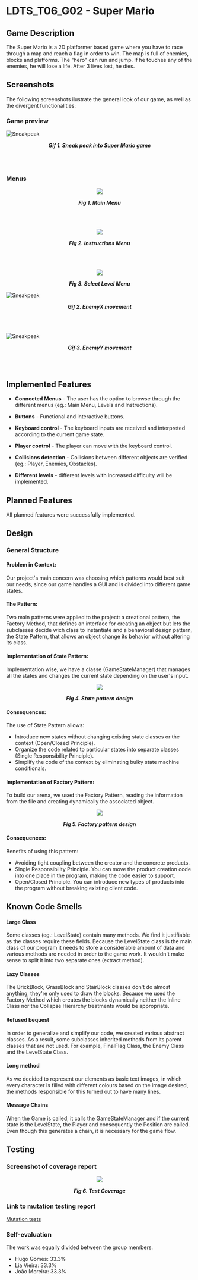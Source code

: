 # LDTS_T06_G02 - Super Mario

## Game Description

The Super Mario is a 2D platformer based game where you have to race through a map and reach a flag in order to win. The map is full of enemies, blocks and platforms. The "hero" can run and jump. If he touches any of the enemies, he will lose a life. After 3 lives lost, he dies.

## Screenshots

The following screenshots ilustrate the general look of our game, as well as the divergent functionalities:
### Game preview

![Sneakpeak](docs/images/gif.gif)
<p align="center" justify="center">
  <b><i>Gif 1. Sneak peak into Super Mario game</i></b>
</p>
<br>
<br />

### Menus
<p align="center" justify="center">
  <img src="docs/images/mainMenu.png" width="" height=""/>
</p>
<p align="center">
  <b><i>Fig 1. Main Menu </i></b>
</p>  

<br>
<br />

<p align="center" justify="center">
  <img src="docs/images/InstructionsState.png" width="" height=""/>
</p>
<p align="center">
  <b><i>Fig 2. Instructions Menu </i></b>  
</p>  

<br>
<br />

<p align="center" justify="center">
  <img src="docs/images/LevelSelect.png"/>
</p>
<p align="center">
  <b><i>Fig 3. Select Level Menu </i></b>  
</p>  

![Sneakpeak](docs/images/enemyX.gif)
<p align="center">
  <b><i>Gif 2. EnemyX movement</i></b>
</p>
<br>
<br />

![Sneakpeak](docs/images/enemyY.gif)
<p align="center">
  <b><i>Gif 3. EnemyY movement</i></b>
</p>
<br>
<br />

## Implemented Features

- **Connected Menus** - The user has the option to browse through the different menus (eg.: Main Menu, Levels and Instructions). 

- **Buttons** - Functional and interactive buttons.

- **Keyboard control** - The keyboard inputs are received and interpreted according to the current game state.

- **Player control** - The player can move with the keyboard control.

- **Collisions detection** - Collisions between different objects are verified (eg.: Player, Enemies, Obstacles).

- **Different levels** - different levels with increased difficulty will be implemented.


## Planned Features
All planned features were successfully implemented.



## Design

### General Structure
#### Problem in Context:
Our project's main concern was choosing which patterns would best suit our needs, since our game handles a GUI and is divided into different game states.

#### The Pattern:
Two main patterns were applied to the project: a creational pattern, the Factory Method, that defines an interface for creating an object but lets the subclasses decide wich class to instantiate and a behavioral design pattern, the State Pattern, that allows an object change its behavior without altering its class. 


#### Implementation of State Pattern:
Implementation wise, we have a classe (GameStateManager) that manages all the states and changes the current state depending on the user's input.

<p align="center" justify="center">
  <img src="docs/images/UML/StatePattern.png"/>
</p>
<p align="center">
  <b><i>Fig 4. State pattern design</i></b>
</p>

#### Consequences:
The use of State Pattern allows:

- Introduce new states without changing existing state classes or the context (Open/Closed Principle).
- Organize the code related to particular states into separate classes (Single Responsibility Principle).
- Simplify the code of the context by eliminating bulky state machine conditionals.

#### Implementation of Factory Pattern:
To build our arena, we used the Factory Pattern, reading the information from the file and creating dynamically the associated object.

<p align="center" justify="center">
  <img src="docs/images/UML/FactoryPattern.png"/>
</p>
<p align="center">
  <b><i>Fig 5. Factory pattern design</i></b>
</p>

#### Consequences:
Benefits of using this pattern:

- Avoiding tight coupling between the creator and the concrete products.
- Single Responsibility Principle. You can move the product creation code into one place in the program, making the code easier to support.
- Open/Closed Principle. You can introduce new types of products into the program without breaking existing client code.



## Known Code Smells

#### Large Class
Some classes (eg.: LevelState) contain many methods. We find it justifiable as the classes require these fields. 
Because the LevelState class is the main class of our program it needs to store a considerable amount of data and various 
methods are needed in order to the game work. It wouldn't make sense to split it into two separate ones (extract method).

#### Lazy Classes
The BrickBlock, GrassBlock and StairBlock classes don't do almost anything, they're only used to draw the blocks.
Because we used the Factory Method which creates the blocks dynamically neither the Inline Class nor the Collapse Hierarchy treatments would be appropriate.

#### Refused bequest
In order to generalize and simplify our code, we created various abstract classes. As a result, some subclasses inherited methods 
from its parent classes that are not used. For example, FinalFlag Class, the Enemy Class and the LevelState Class.

#### Long method
As we decided to represent our elements as basic text images, in which every character is filled with different colours
based on the image desired, the methods responsible for this turned out to have many lines.

#### Message Chains
When the Game is called, it calls the GameStateManager and if the current state is the LevelState, the Player and consequently the Position are called.
Even though this generates a chain, it is necessary for the game flow. 

## Testing
### Screenshot of coverage report
<p align="center" justify="center">
  <img src="docs/images/testCoverage.png"/>
</p>
<p align="center">
  <b><i>Fig 6. Test Coverage</i></b>
</p>

### Link to mutation testing report
[Mutation tests](..reports/pitest/202201212340/index.html)

### Self-evaluation
The work was equally divided between the group members.

- Hugo Gomes: 33.3%
- Lia Vieira: 33.3%
- João Moreira: 33.3%
